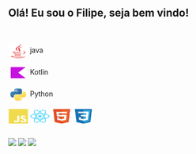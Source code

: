 ## Olá! Eu sou o Filipe, seja bem vindo!

<div style="display: inline_block"><br>
 <p><img align="center" alt="Filipe-Js" height="30" width="40" src="https://raw.githubusercontent.com/devicons/devicon/master/icons/java/java-plain.svg"> java</p>
 <p><img align="center" alt="Filipe-Js" height="30" width="40" src="https://raw.githubusercontent.com/devicons/devicon/master/icons/kotlin/kotlin-plain.svg"> Kotlin</p>
 <p><img align="center" alt="Filipe-Python" height="30" width="40" src="https://raw.githubusercontent.com/devicons/devicon/master/icons/python/python-original.svg"> Python</p>

  
  <img align="center" alt="Filipe-Js" height="30" width="40" src="https://raw.githubusercontent.com/devicons/devicon/master/icons/javascript/javascript-plain.svg">
  <img align="center" alt="Filipe-React" height="30" width="40" src="https://raw.githubusercontent.com/devicons/devicon/master/icons/react/react-original.svg">
  <img align="center" alt="Filipe-HTML" height="30" width="40" src="https://raw.githubusercontent.com/devicons/devicon/master/icons/html5/html5-original.svg">
  <img align="center" alt="Filipe-CSS" height="30" width="40" src="https://raw.githubusercontent.com/devicons/devicon/master/icons/css3/css3-original.svg">
</div>
  
  ##
 
<div> 
  <a href="https://www.instagram.com/_filicardo_?igsh=MWxlYnZkemN6emozNw==q" target="_blank"><img src="https://img.shields.io/badge/-Instagram-%23E4405F?style=for-the-badge&logo=instagram&logoColor=white" target="_blank"></a>
  <a href = "mailto:filipenses7702@gmail.com"><img src="https://img.shields.io/badge/-Gmail-%23333?style=for-the-badge&logo=gmail&logoColor=white" target="_blank"></a>
  <a href="https://www.linkedin.com/in/filipe-ricardo-3316b11aa/" target="_blank"><img src="https://img.shields.io/badge/-LinkedIn-%230077B5?style=for-the-badge&logo=linkedin&logoColor=white" target="_blank"></a> 
  
</div>
